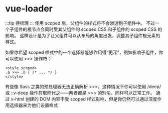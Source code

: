 # vue-loader
:::tip
待梳理
:::
使用 scoped 后，父组件的样式将不会渗透到子组件中。
不过一个子组件的根节点会同时受其父组件的 scoped CSS 和子组件的 scoped CSS 的影响。
这样设计是为了让父组件可以从布局的角度出发，调整其子组件根元素的样式。

如果你希望 scoped 样式中的一个选择器能够作用得“更深”，例如影响子组件，你可以使用 >>> 操作符：
```
<style scoped>
.a >>> .b { /* ... */ }
</style>
```
有些像 Sass 之类的预处理器无法正确解析 >>>。这种情况下你可以使用 /deep/ 或 ::v-deep 操作符取而代之——两者都是 >>> 的别名，同样可以正常工作。
通过 v-html 创建的 DOM 内容不受 scoped 样式影响，但是你仍然可以通过深度作用选择器来为他们设置样式